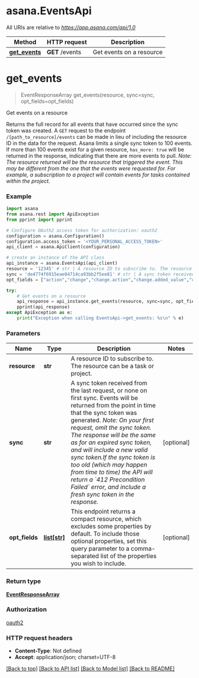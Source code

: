 # asana.EventsApi

All URIs are relative to *https://app.asana.com/api/1.0*

Method | HTTP request | Description
------------- | ------------- | -------------
[**get_events**](EventsApi.md#get_events) | **GET** /events | Get events on a resource

# **get_events**
> EventResponseArray get_events(resource, sync=sync, opt_fields=opt_fields)

Get events on a resource

Returns the full record for all events that have occurred since the sync token was created.  A `GET` request to the endpoint `/[path_to_resource]/events` can be made in lieu of including the resource ID in the data for the request.  Asana limits a single sync token to 100 events. If more than 100 events exist for a given resource, `has_more: true` will be returned in the response, indicating that there are more events to pull.  *Note: The resource returned will be the resource that triggered the event. This may be different from the one that the events were requested for. For example, a subscription to a project will contain events for tasks contained within the project.*

### Example
```python
import asana
from asana.rest import ApiException
from pprint import pprint

# Configure OAuth2 access token for authorization: oauth2
configuration = asana.Configuration()
configuration.access_token = '<YOUR_PERSONAL_ACCESS_TOKEN>'
api_client = asana.ApiClient(configuration)

# create an instance of the API class
api_instance = asana.EventsApi(api_client)
resource = '12345' # str | A resource ID to subscribe to. The resource can be a task or project.
sync = 'de4774f6915eae04714ca93bb2f5ee81' # str | A sync token received from the last request, or none on first sync. Events will be returned from the point in time that the sync token was generated. *Note: On your first request, omit the sync token. The response will be the same as for an expired sync token, and will include a new valid sync token.If the sync token is too old (which may happen from time to time) the API will return a `412 Precondition Failed` error, and include a fresh sync token in the response.* (optional)
opt_fields = ["action","change","change.action","change.added_value","change.field","change.new_value","change.removed_value","created_at","parent","parent.name","resource","resource.name","type","user","user.name"] # list[str] | This endpoint returns a compact resource, which excludes some properties by default. To include those optional properties, set this query parameter to a comma-separated list of the properties you wish to include. (optional)

try:
    # Get events on a resource
    api_response = api_instance.get_events(resource, sync=sync, opt_fields=opt_fields)
    pprint(api_response)
except ApiException as e:
    print("Exception when calling EventsApi->get_events: %s\n" % e)
```

### Parameters

Name | Type | Description  | Notes
------------- | ------------- | ------------- | -------------
 **resource** | **str**| A resource ID to subscribe to. The resource can be a task or project. | 
 **sync** | **str**| A sync token received from the last request, or none on first sync. Events will be returned from the point in time that the sync token was generated. *Note: On your first request, omit the sync token. The response will be the same as for an expired sync token, and will include a new valid sync token.If the sync token is too old (which may happen from time to time) the API will return a &#x60;412 Precondition Failed&#x60; error, and include a fresh sync token in the response.* | [optional] 
 **opt_fields** | [**list[str]**](str.md)| This endpoint returns a compact resource, which excludes some properties by default. To include those optional properties, set this query parameter to a comma-separated list of the properties you wish to include. | [optional] 

### Return type

[**EventResponseArray**](EventResponseArray.md)

### Authorization

[oauth2](../README.md#oauth2)

### HTTP request headers

 - **Content-Type**: Not defined
 - **Accept**: application/json; charset=UTF-8

[[Back to top]](#) [[Back to API list]](../README.md#documentation-for-api-endpoints) [[Back to Model list]](../README.md#documentation-for-models) [[Back to README]](../README.md)


